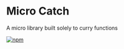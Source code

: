 # Micro Catch
A micro library built solely to curry functions

[![npm](https://img.shields.io/npm/v/micro-catch.svg?style=flat-square)](https://www.npmjs.com/package/micro-catch)
